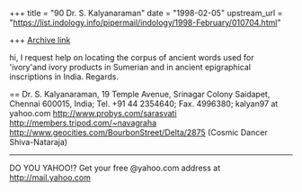 +++
title = "90 Dr. S. Kalyanaraman"
date = "1998-02-05"
upstream_url = "https://list.indology.info/pipermail/indology/1998-February/010704.html"

+++
[Archive link](https://list.indology.info/pipermail/indology/1998-February/010704.html)

hi,
I request help on locating the corpus of ancient words used for
'ivory'and ivory products in Sumerian and in ancient epigraphical
inscriptions in India.
Regards.




==
Dr. S. Kalyanaraman, 19 Temple Avenue, Srinagar Colony Saidapet,  Chennai 600015, India; Tel. +91 44 2354640; Fax. 4996380; kalyan97 at yahoo.com
http://www.probys.com/sarasvati
http://members.tripod.com/~navagraha
http://www.geocities.com/BourbonStreet/Delta/2875 (Cosmic Dancer Shiva-Nataraja)

_________________________________________________________
DO YOU YAHOO!?
Get your free @yahoo.com address at http://mail.yahoo.com




